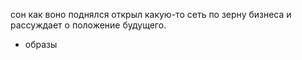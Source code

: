 сон как воно поднялся открыл какую-то сеть по зерну бизнеса и рассуждает о положение будущего.
- образы